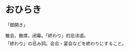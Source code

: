 # おひらき

「御開き」

<div class="vocab-term">
<div class="vocab-term-title">散会，散席，闭幕。「終わり」的忌讳语。</div>
<div class="vocab-term-content">
「終わり」の<ruby>忌<rt>い</rt></ruby>み詞。会合・宴会などを終わりにすること。
</div>
</div>